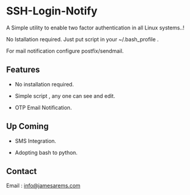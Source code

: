 # SSH-Login-Notify
A Simple utility to enable two factor authentication in all Linux systems..!

No Istallation required. Just put script in your ~/.bash_profile .

For mail notification configure postfix/sendmail. 

## Features

* No installation required.

* Simple script , any one can see and edit.

* OTP Email Notification.


## Up Coming

* SMS Integration.

* Adopting bash to python.


## Contact

Email : info@jamesarems.com
